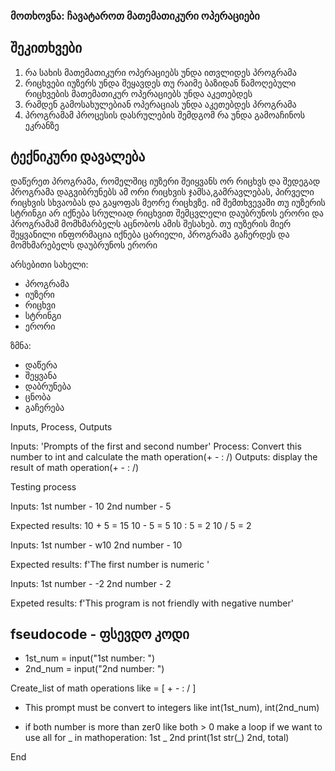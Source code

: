 ### მოთხოვნა: ჩავატაროთ მათემათიკური ოპერაციები

## შეკითხვები
1. რა სახის მათემათიკური ოპერაციებს უნდა ითვლიდეს პროგრამა
1. რიცხვები იუზერს უნდა შეყავდეს თუ რაიმე ბაზიდან წამოღებული რიცხვების მათემათიკურ ოპერაციებს უნდა აკეთებდეს
1. რამდენ გამოსახულებიან ოპერაციას უნდა აკეთებდეს პროგრამა
1. პროგრამამ პროცესის დასრულების შემდგომ რა უნდა გამოაჩინოს ეკრანზე


## ტექნიკური დავალება
დაწერეთ პროგრამა, რომელშიც იუზერი შეიყვანს ორ რიცხვს და შედეგად პროგრამა დაგვიბრუნებს ამ ორი რიცხვის ჯამსა,გამრავლებას, პირველი რიცხვის სხვაობას და გაყოფას მეორე რიცხვზე. იმ შემთხვევაში თუ იუზერის სტრინგი არ იქნება სრულიად რიცხვით შემცვლელი დაუბრუნოს ერორი და პროგრამამ მომხმარბელს აცნობოს ამის შესახებ. თუ იუზერის მიერ შეყვანილი ინფორმაცია იქნება ცარიელი, პროგრამა გაჩერდეს და მომხმარებელს დაუბრუნოს ერორი


არსებითი სახელი:
 - პროგრამა
 - იუზერი
 - რიცხვი
 - სტრინგი
 - ერორი
 
ზმნა:
 - დაწერა
 - შეყვანა
 - დაბრუნება
 - ცნობა
 - გაჩერება
 

Inputs, Process, Outputs

Inputs: 'Prompts of the first and second number'
Process: Convert this number to int and calculate the math operation(+ - : /)
Outputs: display the result of math operation(+ - : /)


Testing process

Inputs: 1st number - 10
        2nd number - 5

Expected results: 
        10 + 5 = 15
        10 - 5 = 5
        10 : 5 = 2
        10 / 5 = 2


Inputs: 1st number - w10
        2nd number - 10

Expected results:
    f'The first number is numeric '


Inputs: 1st number - -2
        2nd number - 2

Expeted results:
    f'This program is not friendly with negative number'



## fseudocode - ფსევდო კოდი

 - 1st_num = input("1st number: ")
 - 2nd_num = input("2nd number: ")

Create_list of math operations like = [
    +
    -
    :
    /
]


 - This prompt must be convert to integers like int(1st_num), int(2nd_num)

 - if both number is more than zer0 like both > 0 
      make a loop if we want to use all
      for _ in mathoperation:
          1st _ 2nd 
          print(1st str(_) 2nd, total)


End


